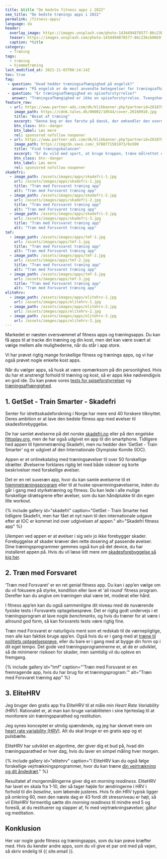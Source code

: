 ```yaml
---
title: &title "De bedste fitness apps i 2022"
seo_title: "De bedste trænings apps i 2022"
permalink: /fitness-apps/
language: da
header:
  overlay_image: https://images.unsplash.com/photo-1434494878577-86c23bcb06b9?ixid=MnwxMjA3fDB8MHxwaG90by1wYWdlfHx8fGVufDB8fHx8&ixlib=rb-1.2.1&auto=format&fit=crop&w=1900&q=5
  teaser: https://images.unsplash.com/photo-1434494878577-86c23bcb06b9?ixid=MnwxMjA3fDB8MHxwaG90by1wYWdlfHx8fGVufDB8fHx8&ixlib=rb-1.2.1&auto=format&fit=crop&w=400&q=5
  caption: *title
category:
  - Træning
tags:
  - træning
  - hjemmetræning
last_modified_at: 2021-11-03T08:14:14Z
toc: true
faq:
 - question: "Hvad hedder træningsafhængighed på engelsk?"
   answer: "På engelsk er de mest anvendte betegnelser for træningsafhængighed 'exercise addiction' og 'exercise dependence'."
 - question: "Er træningsafhængighed en spiseforstyrrelse?"
   answer: "Træningsafhængighed er ikke en spiseforstyrrelse. Tvangshandlingerne er nemlig ikke centreret omkring spisevaner, men derimod motion og træning. Træningsafhængig og spiseforstyrrelser følges dog ofte ad."
feature_row:
  - url: https://www.partner-ads.com/dk/klikbanner.php?partnerid=28187&bannerid=55158&htmlurl=https://tales.dk/besat-af-traening-naar-sund-motion-bliver-til-skadelig-afhaengighed_mia-beck-lichtenstein_9788777068515
    image_path: https://cdn6.tales.dk/00002/10544/cover.20160910.jpg
    title: "Besat af træning"
    excerpt: "Denne bog er den første på dansk, der omhandler den overdrevne og ekstreme træningsiver, som i nogle tilfælde kan udvikle sig til en negativ afhængighedstilstand. Bogen er skrevet af Mia Beck Lichtenstein."
    btn_class: btn--danger
    btn_label: Læs mere
    rel: sponsored nofollow noopener
  - url: https://www.partner-ads.com/dk/klikbanner.php?partnerid=28187&bannerid=43264&htmlurl=https://www.saxo.com/dk/find-traeningsbalancen_mia-beck-lichtenstein_epub_9788771581973
    image_path: https://imgcdn.saxo.com/_9788771581973/0x500
    title: "Find træningsbalancen"
    excerpt: "Er du vild med sport, at bruge kroppen, træne målrettet og konkurrere? Giver motion og idræt dig glæde og energi? Men sker det også at træningen styrer dit liv? Eller at du træner , selvom du har smerter og ved, at du burde lade være?"
    btn_class: btn--danger
    btn_label: Læs mere
    rel: sponsored nofollow noopener
skadefri:
  - image_path: /assets/images/apps/skadefri-1.jpg
    url: /assets/images/apps/skadefri-1.jpg
    title: "Træn med Forsvaret træning app" 
    alt: "Træn med Forsvaret træning app"
  - image_path: /assets/images/apps/skadefri-2.jpg
    url: /assets/images/apps/skadefri-2.jpg
    title: "Træn med Forsvaret træning app" 
    alt: "Træn med Forsvaret træning app"
  - image_path: /assets/images/apps/skadefri-3.jpg
    url: /assets/images/apps/skadefri-3.jpg
    title: "Træn med Forsvaret træning app" 
    alt: "Træn med Forsvaret træning app"
tmf:
  - image_path: /assets/images/apps/tmf-1.jpg
    url: /assets/images/apps/tmf-1.jpg
    title: "Træn med Forsvaret træning app" 
    alt: "Træn med Forsvaret træning app"
  - image_path: /assets/images/apps/tmf-2.jpg
    url: /assets/images/apps/tmf-2.jpg
    title: "Træn med Forsvaret træning app" 
    alt: "Træn med Forsvaret træning app"
  - image_path: /assets/images/apps/tmf-3.jpg
    url: /assets/images/apps/tmf-3.jpg
    title: "Træn med Forsvaret træning app" 
    alt: "Træn med Forsvaret træning app"
elitehrv:
  - image_path: /assets/images/apps/elitehrv-1.jpg
    url: /assets/images/apps/elitehrv-1.jpg
  - image_path: /assets/images/apps/elitehrv-2.jpg
    url: /assets/images/apps/elitehrv-2.jpg
  - image_path: /assets/images/apps/elitehrv-3.jpg
    url: /assets/images/apps/elitehrv-3.jpg
---
```


Markedet er næsten oversvømmet af fitness apps og træningsapps. Du kan få apps til at tracke din træning og din kost, men det kan være svært at vælge mellem alle mulighederne, når du står i app store.

Vi har prøvet rigtig mange forskellige fitness og trænings apps, og vi har også prøvet nogle enkelte kost apps.

Når du vælger apps, så husk at være opmærksom på din personlighed. Hvis du har et anstrengt forhold til træning og kost, så er apps ikke nødvendigvis en god ide. Du kan prøve vores [tests for spiseforstyrrelser](/spiseforstyrrelser/) og [træningsafhængighed](/traeningsafhaengighed/).

## 1. GetSet - Train Smarter - Skadefri

Senter for idrettsskadeforskning i Norge har mere end 40 forskere tilknyttet. Deres ambition er at lave den bedste fitness app med øvelser til skadesforebyggelse.

De har samlet øvelserne på det norske [skadefri.no](https://skadefri.no/) eller på den engelske [fittoplay.org](https://fittoplay.org/), men de har også udgivet en app til din smartphone. Tidligere hed appen til hjemmetræning Skadefri, men nu hedder den ‘GetSet - Train Smarter’ og er udgivet af den Internationale Olympiske Komite (IOC).

Appen er et onlinekatalog med træningsøvelser til over 50 forskellige idrætter. Øvelserne forklares rigtig let med både videoer og korte beskrivelser med forskellige øvelser.

Det er en ret suveræn app, hvor du kan samle øvelserne til et [hjemmetræningsprogram](/hjemmetraening-traeningsprogram/) eller til at huske opvarmningsøvelserne, inden du går i gang med styrketræning og fitness. Du kan lede i alle mulige forskellige idrætsgrene efter øvelser, som du kan håndplukke til din egen lille workout.

{% include gallery id="skadefri" caption="GetSet - Train Smarter hed tidligere Skadefri, men har fået et nyt navn til den internationale udgave efter at IOC er kommet ind over udgivelsen af appen." alt="Skadefri fitness app" %}

Ulempen ved appen er at øvelser i sig selv jo ikke forebygger skader. Forebyggelse af skader kræver den rette dosering af passende øvelser. Dine træningsprogrammer gemmes også kun på det device, du har installeret appen på. Hvis du vil læse lidt mere om [skadesforebyggelse så kig her](/skadesforebyggelse-skadesforebyggende-traening/).

## 2. Træn med Forsvaret

‘Træn med Forsvaret’ er en ret genial fitness app. Du kan i app’en vælge om du vil fokusere på styrke, kondition eller lave et ‘all round’ fitness program. Derefter kan du angive om træningen skal være let, moderat eller hård.

I fitness app’en kan du også sammenligne dit niveau med de nuværende fysiske tests i Forsvarets optagelsesprøve. Det er rigtig godt undervejs i et træningsprogram at lave nogle _benchmarks_, og hvis du træner for at være i allround god form, så kan forsvarets tests være rigtig fine.

Træn med Forsvaret er naturligvis ment som et redskab til de værnepligtige, men alle kan faktisk bruge app’en. Også hvis du er i gang med at [træne til politiets optagelsesprøve](/politiets-fysiske-tests-krav-optagelsesproeve/), eller du bare er i gang med at bygge din form op i dit eget tempo. Det gode ved træningsprogrammerne er, at de er udviklet, så de minimerer risikoen for skader, men samtidig vil du opleve en fremgang.

{% include gallery id="tmf" caption="’Træn med Forsvaret er en fremragende app, hvis du har brug for et træningsprogram.’" alt="Træn med Forsvaret træning app" %}

## 3. EliteHRV

Jeg bruger den gratis app fra EliteHRV til at måle min _Heart Rate Variability (HRV)_. Rationalet er, at man kan bruge variabiliteten i sine hjerteslag til at monitorere sin træningsparathed og restitution.

Jeg synes konceptet er utrolig spændende, og jeg har skrevet mere om [heart rate variability (HRV)](/hrv/). Alt du skal bruge er en gratis app og et pulsbælte. 

EliteHRV har udviklet en algoritme, der giver dig et bud på, hvad din træningsparathed er hver dag, hvis du laver en simpel måling hver morgen. 

{% include gallery id="elitehrv" caption="I EliteHRV kan du også følge forskellige vejrtrækningsprogrammer, hvor du kan træne [din vejrtrækning og dit åndedræt](/aandedraetstraening-forbedrer-udholdenheden/)." %}

Resultatet af morgenmålingerne giver dig en _morning readiness_. EliteHRV har lavet en skala fra 1-10, der så tager højde for ændringerne i HRV i forhold til din _baseline_, som løbende justeres. Hvis fx din HRV typisk ligger på omkring 60, men den næste dag er 43 fordi dit stressniveau er højt, så vil EliteHRV formentlig sætte din _morning readiness_ til mindre end 5 og foreslå, at du restituerer og slapper af, fx med vejrtrækningsøvelser, gåtur og meditation.

## Konklusion

Her var nogle gode fitness og træningsapps, som du kan prøve kræfter med. Hvis du kender andre apps, som du vil give et par ord med på vejen, så skriv endelig til {{ site.email }}.
